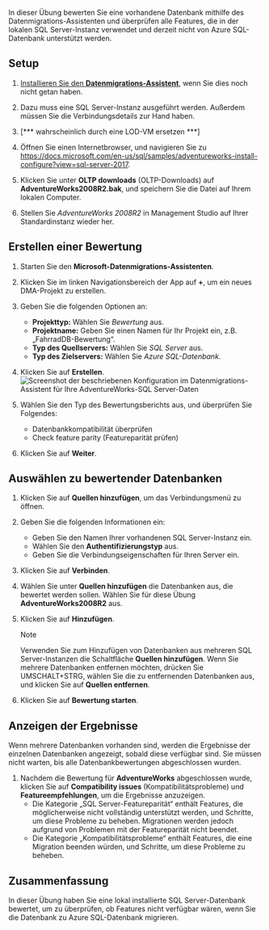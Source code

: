 In dieser Übung bewerten Sie eine vorhandene Datenbank mithilfe des Datenmigrations-Assistenten und überprüfen alle Features, die in der lokalen SQL Server-Instanz verwendet und derzeit nicht von Azure SQL-Datenbank unterstützt werden.

## <a name="setup"></a>Setup

1. [Installieren Sie den **Datenmigrations-Assistent**](https://www.microsoft.com/en-us/download/details.aspx?id=53595), wenn Sie dies noch nicht getan haben.

1. Dazu muss eine SQL Server-Instanz ausgeführt werden. Außerdem müssen Sie die Verbindungsdetails zur Hand haben.
1. [*** wahrscheinlich durch eine LOD-VM ersetzen ***] <!-- TODO: -->

1. Öffnen Sie einen Internetbrowser, und navigieren Sie zu https://docs.microsoft.com/en-us/sql/samples/adventureworks-install-configure?view=sql-server-2017.

1. Klicken Sie unter **OLTP downloads** (OLTP-Downloads) auf **AdventureWorks2008R2.bak**, und speichern Sie die Datei auf Ihrem lokalen Computer.

1. Stellen Sie *AdventureWorks 2008R2* in Management Studio auf Ihrer Standardinstanz wieder her.

## <a name="create-an-assessment"></a>Erstellen einer Bewertung

1. Starten Sie den **Microsoft-Datenmigrations-Assistenten**.

1. Klicken Sie im linken Navigationsbereich der App auf __+__, um ein neues DMA-Projekt zu erstellen.

1. Geben Sie die folgenden Optionen an:
    - **Projekttyp:** Wählen Sie *Bewertung* aus.
    - **Projektname:** Geben Sie einen Namen für Ihr Projekt ein, z.B. „FahrradDB-Bewertung“.
    - **Typ des Quellservers:** Wählen Sie *SQL Server* aus.
    - **Typ des Zielservers:** Wählen Sie *Azure SQL-Datenbank*.

1. Klicken Sie auf **Erstellen**.
    ![Screenshot der beschriebenen Konfiguration im Datenmigrations-Assistent für Ihre AdventureWorks-SQL Server-Daten](../media-draft/3-create-assessment.png)

1. Wählen Sie den Typ des Bewertungsberichts aus, und überprüfen Sie Folgendes:
    - Datenbankkompatibilität überprüfen
    - Check feature parity (Featureparität prüfen)

1. Klicken Sie auf **Weiter**.

## <a name="add-databases-to-assess"></a>Auswählen zu bewertender Datenbanken

1. Klicken Sie auf **Quellen hinzufügen**, um das Verbindungsmenü zu öffnen.
2. Geben Sie die folgenden Informationen ein:
    - Geben Sie den Namen Ihrer vorhandenen SQL Server-Instanz ein.
    - Wählen Sie den **Authentifizierungstyp** aus.
    - Geben Sie die Verbindungseigenschaften für Ihren Server ein.
3. Klicken Sie auf **Verbinden**.
4. Wählen Sie unter **Quellen hinzufügen** die Datenbanken aus, die bewertet werden sollen. Wählen Sie für diese Übung **AdventureWorks2008R2** aus.
5. Klicken Sie auf **Hinzufügen**.
    > [!NOTE]
    > Verwenden Sie zum Hinzufügen von Datenbanken aus mehreren SQL Server-Instanzen die Schaltfläche **Quellen hinzufügen**. Wenn Sie mehrere Datenbanken entfernen möchten, drücken Sie UMSCHALT+STRG, wählen Sie die zu entfernenden Datenbanken aus, und klicken Sie auf **Quellen entfernen**.

6. Klicken Sie auf **Bewertung starten**.

## <a name="view-results"></a>Anzeigen der Ergebnisse

Wenn mehrere Datenbanken vorhanden sind, werden die Ergebnisse der einzelnen Datenbanken angezeigt, sobald diese verfügbar sind. Sie müssen nicht warten, bis alle Datenbankbewertungen abgeschlossen wurden.

1. Nachdem die Bewertung für **AdventureWorks** abgeschlossen wurde, klicken Sie auf **Compatibility issues** (Kompatibilitätsprobleme) und **Featureempfehlungen**, um die Ergebnisse anzuzeigen.
    - Die Kategorie „SQL Server-Featureparität“ enthält Features, die möglicherweise nicht vollständig unterstützt werden, und Schritte, um diese Probleme zu beheben. Migrationen werden jedoch aufgrund von Problemen mit der Featureparität nicht beendet.
    - Die Kategorie „Kompatibilitätsprobleme“ enthält Features, die eine Migration beenden würden, und Schritte, um diese Probleme zu beheben.

## <a name="summary"></a>Zusammenfassung

In dieser Übung haben Sie eine lokal installierte SQL Server-Datenbank bewertet, um zu überprüfen, ob Features nicht verfügbar wären, wenn Sie die Datenbank zu Azure SQL-Datenbank migrieren.